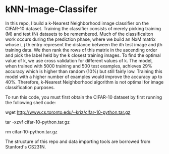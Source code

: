 # kNN-Image-Classifer

In  this repo, I build a k-Nearest Neighborhood image classifier on the CIFAR-10 dataset. Training the classifier consists of merely picking training (M) and test (N) datasets to be remembered. Much of the classificaiton work occurs during the prediction phase, where we build an NxM matrix whose i, j th entry represent the distance between the ith test image and jth training data. We then rank the rows of this matrix in the ascending order and pick the label held by the k closest training images. To find the optimal value of k, we use cross validation for different values of k. The model, when trained with 5000 training and 500 test examples, achieves 29% accuracy which is higher than random (10%) but still fairly low. Training this model with a higher number of examples would improve the accuracy up to 40%. Therefore, k-Nearest Neighborhood algorithm is not optimal for image classification purposes. 

To run this code, you must first obtain the CIFAR-10 dataset by first running the following shell code:

  wget http://www.cs.toronto.edu/~kriz/cifar-10-python.tar.gz
  
  tar -xzvf cifar-10-python.tar.gz
  
  rm cifar-10-python.tar.gz 
 
The structure of this repo and data importing tools are borrowed from Stanford's CS231N.
